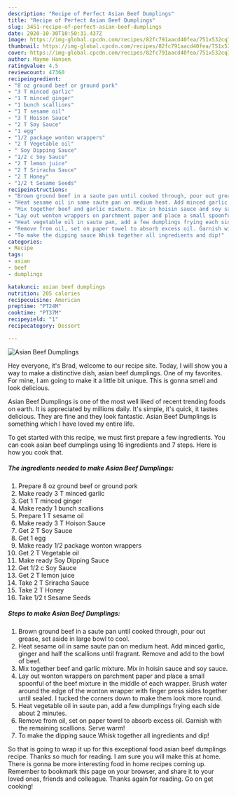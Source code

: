 ```yaml
---
description: "Recipe of Perfect Asian Beef Dumplings"
title: "Recipe of Perfect Asian Beef Dumplings"
slug: 3451-recipe-of-perfect-asian-beef-dumplings
date: 2020-10-30T10:50:31.437Z
image: https://img-global.cpcdn.com/recipes/82fc791aacd40fea/751x532cq70/asian-beef-dumplings-recipe-main-photo.jpg
thumbnail: https://img-global.cpcdn.com/recipes/82fc791aacd40fea/751x532cq70/asian-beef-dumplings-recipe-main-photo.jpg
cover: https://img-global.cpcdn.com/recipes/82fc791aacd40fea/751x532cq70/asian-beef-dumplings-recipe-main-photo.jpg
author: Mayme Hansen
ratingvalue: 4.5
reviewcount: 47360
recipeingredient:
- "8 oz ground beef or ground pork"
- "3 T minced garlic"
- "1 T minced ginger"
- "1 bunch scallions"
- "1 T sesame oil"
- "3 T Hoison Sauce"
- "2 T Soy Sauce"
- "1 egg"
- "1/2 package wonton wrappers"
- "2 T Vegetable oil"
- " Soy Dipping Sauce"
- "1/2 c Soy Sauce"
- "2 T lemon juice"
- "2 T Sriracha Sauce"
- "2 T Honey"
- "1/2 t Sesame Seeds"
recipeinstructions:
- "Brown ground beef in a saute pan until cooked through, pour out grease, set aside in large bowl to cool."
- "Heat sesame oil in same saute pan on medium heat. Add minced garlic, ginger and half the scallions until fragrant. Remove and add to the bowl of beef."
- "Mix together beef and garlic mixture. Mix in hoisin sauce and soy sauce."
- "Lay out wonton wrappers on parchment paper and place a small spoonful of the beef mixture in the middle of each wrapper. Brush water around the edge of the wonton wrapper with finger press sides together until sealed. I tucked the corners down to make them look more round."
- "Heat vegetable oil in saute pan, add a few dumplings frying each side about 2 minutes."
- "Remove from oil, set on paper towel to absorb excess oil. Garnish with the remaining scallions. Serve warm!"
- "To make the dipping sauce Whisk together all ingredients and dip!"
categories:
- Recipe
tags:
- asian
- beef
- dumplings

katakunci: asian beef dumplings 
nutrition: 205 calories
recipecuisine: American
preptime: "PT24M"
cooktime: "PT37M"
recipeyield: "1"
recipecategory: Dessert

---
```



![Asian Beef Dumplings](https://img-global.cpcdn.com/recipes/82fc791aacd40fea/751x532cq70/asian-beef-dumplings-recipe-main-photo.jpg)

Hey everyone, it's Brad, welcome to our recipe site. Today, I will show you a way to make a distinctive dish, asian beef dumplings. One of my favorites. For mine, I am going to make it a little bit unique. This is gonna smell and look delicious.

Asian Beef Dumplings is one of the most well liked of recent trending foods on earth. It is appreciated by millions daily. It's simple, it's quick, it tastes delicious. They are fine and they look fantastic. Asian Beef Dumplings is something which I have loved my entire life.




To get started with this recipe, we must first prepare a few ingredients. You can cook asian beef dumplings using 16 ingredients and 7 steps. Here is how you cook that.

<!--inarticleads1-->

##### The ingredients needed to make Asian Beef Dumplings:

1. Prepare 8 oz ground beef or ground pork
1. Make ready 3 T minced garlic
1. Get 1 T minced ginger
1. Make ready 1 bunch scallions
1. Prepare 1 T sesame oil
1. Make ready 3 T Hoison Sauce
1. Get 2 T Soy Sauce
1. Get 1 egg
1. Make ready 1/2 package wonton wrappers
1. Get 2 T Vegetable oil
1. Make ready  Soy Dipping Sauce
1. Get 1/2 c Soy Sauce
1. Get 2 T lemon juice
1. Take 2 T Sriracha Sauce
1. Take 2 T Honey
1. Take 1/2 t Sesame Seeds




<!--inarticleads2-->

##### Steps to make Asian Beef Dumplings:

1. Brown ground beef in a saute pan until cooked through, pour out grease, set aside in large bowl to cool.
1. Heat sesame oil in same saute pan on medium heat. Add minced garlic, ginger and half the scallions until fragrant. Remove and add to the bowl of beef.
1. Mix together beef and garlic mixture. Mix in hoisin sauce and soy sauce.
1. Lay out wonton wrappers on parchment paper and place a small spoonful of the beef mixture in the middle of each wrapper. Brush water around the edge of the wonton wrapper with finger press sides together until sealed. I tucked the corners down to make them look more round.
1. Heat vegetable oil in saute pan, add a few dumplings frying each side about 2 minutes.
1. Remove from oil, set on paper towel to absorb excess oil. Garnish with the remaining scallions. Serve warm!
1. To make the dipping sauce Whisk together all ingredients and dip!




So that is going to wrap it up for this exceptional food asian beef dumplings recipe. Thanks so much for reading. I am sure you will make this at home. There is gonna be more interesting food in home recipes coming up. Remember to bookmark this page on your browser, and share it to your loved ones, friends and colleague. Thanks again for reading. Go on get cooking!
